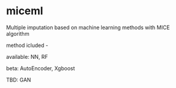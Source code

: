 # miceml
Multiple imputation based on machine learning methods with MICE algorithm

method icluded - 

available: NN, RF

beta: AutoEncoder, Xgboost

TBD: GAN
